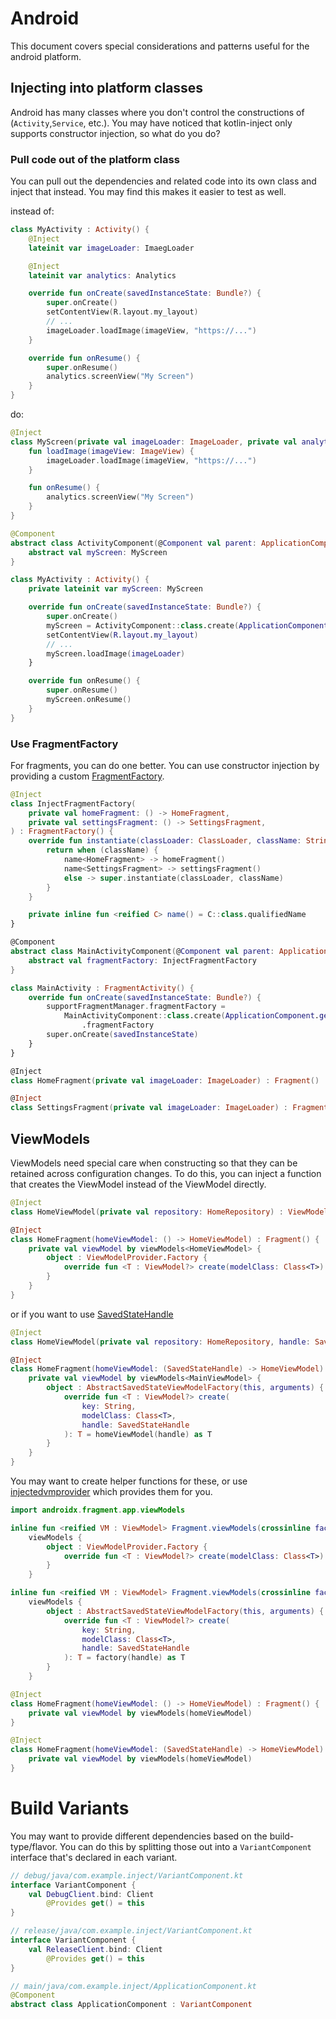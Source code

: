 # Android

This document covers special considerations and patterns useful for the android platform.

## Injecting into platform classes

Android has many classes where you don't control the constructions of (`Activity`,`Service`, etc.). You may have noticed
that kotlin-inject only supports constructor injection, so what do you do?

### Pull code out of the platform class

You can pull out the dependencies and related code into its own class and inject that instead. You may find this makes
it easier to test as well.

instead of:

```kotlin
class MyActivity : Activity() {
    @Inject
    lateinit var imageLoader: ImaegLoader

    @Inject
    lateinit var analytics: Analytics

    override fun onCreate(savedInstanceState: Bundle?) {
        super.onCreate()
        setContentView(R.layout.my_layout)
        // ...
        imageLoader.loadImage(imageView, "https://...")
    }

    override fun onResume() {
        super.onResume()
        analytics.screenView("My Screen")
    }
}
```

do:

```kotlin
@Inject
class MyScreen(private val imageLoader: ImageLoader, private val analytics: Analytics) {
    fun loadImage(imageView: ImageView) {
        imageLoader.loadImage(imageView, "https://...")
    }

    fun onResume() {
        analytics.screenView("My Screen")
    }
}

@Component
abstract class ActivityComponent(@Component val parent: ApplicationComponent) {
    abstract val myScreen: MyScreen
}

class MyActivity : Activity() {
    private lateinit var myScreen: MyScreen

    override fun onCreate(savedInstanceState: Bundle?) {
        super.onCreate()
        myScreen = ActivityComponent::class.create(ApplicationComponent.getInstance(this)).myScreen
        setContentView(R.layout.my_layout)
        // ...
        myScreen.loadImage(imageLoader)
    }

    override fun onResume() {
        super.onResume()
        myScreen.onResume()
    }
}
```

### Use FragmentFactory

For fragments, you can do one better. You can use constructor injection by providing a
custom [FragmentFactory](https://developer.android.com/reference/androidx/fragment/app/FragmentFactory).

```kotlin
@Inject
class InjectFragmentFactory(
    private val homeFragment: () -> HomeFragment,
    private val settingsFragment: () -> SettingsFragment,
) : FragmentFactory() {
    override fun instantiate(classLoader: ClassLoader, className: String): Fragment {
        return when (className) {
            name<HomeFragment> -> homeFragment()
            name<SettingsFragment> -> settingsFragment()
            else -> super.instantiate(classLoader, className)
        }
    }

    private inline fun <reified C> name() = C::class.qualifiedName
}

@Component
abstract class MainActivityComponent(@Component val parent: ApplicationComponent) {
    abstract val fragmentFactory: InjectFragmentFactory
}

class MainActivity : FragmentActivity() {
    override fun onCreate(savedInstanceState: Bundle?) {
        supportFragmentManager.fragmentFactory =
            MainActivityComponent::class.create(ApplicationComponent.getInstance(this))
                .fragmentFactory
        super.onCreate(savedInstanceState)
    }
}

@Inject
class HomeFragment(private val imageLoader: ImageLoader) : Fragment()

@Inject
class SettingsFragment(private val imageLoader: ImageLoader) : Fragment()
```

## ViewModels

ViewModels need special care when constructing so that they can be retained across configuration changes. To do this,
you can inject a function that creates the ViewModel instead of the ViewModel directly.

```kotlin
@Inject
class HomeViewModel(private val repository: HomeRepository) : ViewModel()

@Inject
class HomeFragment(homeViewModel: () -> HomeViewModel) : Fragment() {
    private val viewModel by viewModels<HomeViewModel> {
        object : ViewModelProvider.Factory {
            override fun <T : ViewModel?> create(modelClass: Class<T>): T = homeViewModel() as T
        }
    }
}
```

or if you want to use [SavedStateHandle](https://developer.android.com/reference/androidx/lifecycle/SavedStateHandle)

```kotlin
@Inject
class HomeViewModel(private val repository: HomeRepository, handle: SavedStateHandle) : ViewModel()

@Inject
class HomeFragment(homeViewModel: (SavedStateHandle) -> HomeViewModel) : Fragment() {
    private val viewModel by viewModels<MainViewModel> {
        object : AbstractSavedStateViewModelFactory(this, arguments) {
            override fun <T : ViewModel?> create(
                key: String,
                modelClass: Class<T>,
                handle: SavedStateHandle
            ): T = homeViewModel(handle) as T
        }
    }
}
```

You may want to create helper functions for these, or
use [injectedvmprovider](https://github.com/evant/injectedvmprovider) which provides them for you.

```kotlin
import androidx.fragment.app.viewModels

inline fun <reified VM : ViewModel> Fragment.viewModels(crossinline factory: () -> VM): Lazy<VM> =
    viewModels {
        object : ViewModelProvider.Factory {
            override fun <T : ViewModel?> create(modelClass: Class<T>): T = factory() as T
        }
    }

inline fun <reified VM : ViewModel> Fragment.viewModels(crossinline factory: (SavedStateHandle) -> VM): Lazy<VM> =
    viewModels {
        object : AbstractSavedStateViewModelFactory(this, arguments) {
            override fun <T : ViewModel?> create(
                key: String,
                modelClass: Class<T>,
                handle: SavedStateHandle
            ): T = factory(handle) as T
        }
    }

@Inject
class HomeFragment(homeViewModel: () -> HomeViewModel) : Fragment() {
    private val viewModel by viewModels(homeViewModel)
}

@Inject
class HomeFragment(homeViewModel: (SavedStateHandle) -> HomeViewModel) : Fragment() {
    private val viewModel by viewModels(homeViewModel)
}
```

# Build Variants

You may want to provide different dependencies based on the build-type/flavor. You can do this by splitting those out
into a `VariantComponent` interface that's declared in each variant.

```kotlin
// debug/java/com.example.inject/VariantComponent.kt
interface VariantComponent {
    val DebugClient.bind: Client
        @Provides get() = this
}

// release/java/com.example.inject/VariantComponent.kt
interface VariantComponent {
    val ReleaseClient.bind: Client
        @Provides get() = this
}

// main/java/com.example.inject/ApplicationComponent.kt
@Component
abstract class ApplicationComponent : VariantComponent
```